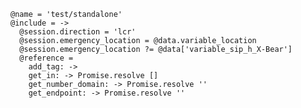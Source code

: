     @name = 'test/standalone'
    @include = ->
      @session.direction = 'lcr'
      @session.emergency_location = @data.variable_location
      @session.emergency_location ?= @data['variable_sip_h_X-Bear']
      @reference =
        add_tag: ->
        get_in: -> Promise.resolve []
        get_number_domain: -> Promise.resolve ''
        get_endpoint: -> Promise.resolve ''

